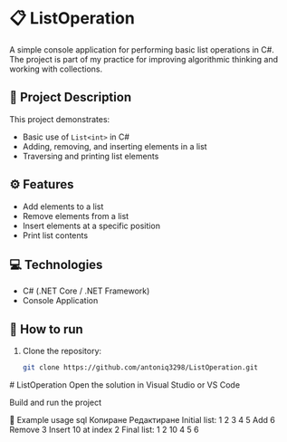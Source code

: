 # 📋 ListOperation

A simple console application for performing basic list operations in C#.  
The project is part of my practice for improving algorithmic thinking and working with collections.

## 📌 Project Description
This project demonstrates:
- Basic use of `List<int>` in C#
- Adding, removing, and inserting elements in a list
- Traversing and printing list elements

## ⚙️ Features
- Add elements to a list
- Remove elements from a list
- Insert elements at a specific position
- Print list contents

## 💻 Technologies
- C# (.NET Core / .NET Framework)
- Console Application

## 🚀 How to run
1. Clone the repository:
   ```bash
   git clone https://github.com/antoniq3298/ListOperation.git
﻿# ListOperation
 Open the solution in Visual Studio or VS Code

Build and run the project

📝 Example usage
sql
Копиране
Редактиране
Initial list: 1 2 3 4 5
Add 6
Remove 3
Insert 10 at index 2
Final list: 1 2 10 4 5 6
